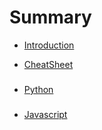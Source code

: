 # Summary

* [Introduction](README.md)

* [CheatSheet](CheatSheet.md)

### 
* [Python](./Python/py.md)
###
* [Javascript](./JavaScript/js.md)